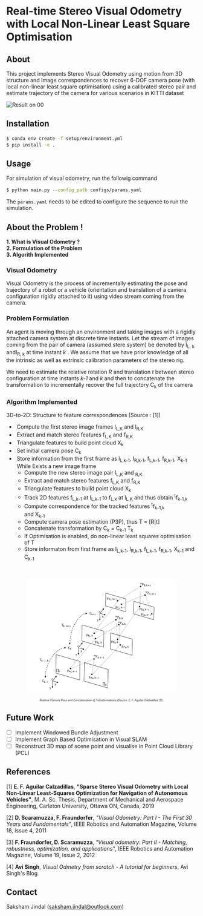 # **Real-time Stereo Visual Odometry with Local Non-Linear Least Square Optimisation**

## **About**

This project implements Stereo Visual Odometry using motion from 3D structure and Image correspondences to recover 6-DOF camera pose (with local non-linear least square optimisation) using a calibrated stereo pair and estimate trajectory of the camera for various scenarios in KITTI dataset

![Result on 00](assets/KITTI_VO_00.gif)

## **Installation**

```bash
$ conda env create -f setup/environment.yml
$ pip install -e .
```

## **Usage**

For simulation of visual odometry, run the followig command

```bash
$ python main.py --config_path configs/params.yaml
```

The `params.yaml` needs to be edited to configure the sequence to run the simulation.

## **About the Problem !**

**1. What is Visual Odometry ?** <br>
**2. Formulation of the Problem**  <br>
**3. Algorith Implemented** <br>

### **Visual Odometry**

Visual Odometry is the process of incrementally estimating the pose and trajectory of a robot or a vehicle (orientation and translation of a camera configuration rigidly attached to it) using video stream coming from the camera.

### **Problem Formulation**

An agent is moving through an environment and taking
images with a rigidly attached camera system at discrete
time instants. Let the stream of images coming from the pair of camera
(assumed stere system) be denoted by I<sub>L, k</sub> andI<sub>R, k</sub> at time instant *k* . We assume that we have prior knowledge of all the intrinsic as well as extrinsic calibration parameters of the stereo rig. 

We need to estimate the relative rotation *R* and translation *t* between stereo configuration at time instants *k-1* and *k* and then to concatenate the transformation to incrementally recover the full trajectory C<sub>k</sub> of the camera

### **Algorithm Implemented**
3D-to-2D: Structure to feature correspondences (Source : [1]) <br>
- &nbsp;Compute the first stereo image frames I<sub>L,K</sub> and I<sub>R,K</sub> <br>
- &nbsp;Extract and match stereo features f<sub>L,K</sub> and f<sub>R,K</sub> <br>
- &nbsp;Triangulate features to build point cloud X<sub>k</sub> <br>
- &nbsp;Set initial camera pose C<sub>k</sub> <br>
- &nbsp;Store information from the first frame as I<sub>L,k-1</sub>, I<sub>R,k-1</sub>, f<sub>L,k-1</sub>, f<sub>R,k-1</sub>, X<sub>k-1</sub> <br>
&nbsp;While Exists a new image frame <br>
    - Compute the new stereo image pair I<sub>L,K</sub> and <sub>R,K</sub> <br>
    - Extract and match stereo features f<sub>L,K</sub> and f<sub>R,K</sub> <br>
    - Triangulate features to build point cloud X<sub>k</sub> <br>
    - Track 2D features f<sub>L,k-1</sub> at I<sub>L,k-1</sub> to f<sub>L,k</sub> at I<sub>L,K</sub> and thus obtain <sup>t</sup>f<sub>k-1,k</sub> <br>
    - Compute correspondence for the tracked features <sup>t</sup>f<sub>k-1,k</sub> <br> and X<sub>k-1</sub> <br>
    - Compute camera pose estimation (P3P), thus T = [R|t]
    - Concatenate transformation by C<sub>k</sub> = C<sub>k-1</sub> T<sub>k</sub>
    - If Optimisation is enabled, do non-linear least squares optimisation of T 
    - Store informaton from first frame as I<sub>L,k-1</sub>, I<sub>R,k-1</sub>, f<sub>L,k-1</sub>, f<sub>R,k-1</sub>, X<sub>k-1</sub> and C<sub>k-1</sub> <br>
<br>
<p align="center"> 
<img src="assets/SVO_Diagram.png" width="400" height="300" />  <br>
<p align="center" style="font-size:50%;"> <em> Relative Camera Pose and Concatenation of Transformations (Source: E. F. Aguilar Calzadillas [1] </em>) </p>
</p>

## Future Work
- [ ] Implement Windowed Bundle Adjustment
- [ ] Implement Graph Based Optimisation in Visual SLAM
- [ ] Reconstruct 3D map of scene point and visualise in Point Cloud Library (PCL)

## **References**

[1]  ****E. F. Aguilar Calzadillas****, **"Sparse Stereo Visual Odometry with Local Non-Linear Least-Squares Optimization for Navigation of Autonomous Vehicles"**,  M. A. Sc. Thesis, Department of Mechanical and Aerospace Engineering, Carleton University, Ottawa ON, Canada, 2019
<br />

[2]  **D. Scaramuzza, F. Fraundorfer**, *"Visual Odometry: Part I - The First 30 Years and Fundamentals"*,  IEEE Robotics and Automation Magazine, Volume 18, issue 4, 2011
<br />

[3]  **F. Fraundorfer, D. Scaramuzza**, *"Visual odometry: Part II - Matching, robustness, optimization, and applications"*, IEEE Robotics and Automation Magazine, Volume 19, issue 2, 2012

[4] **Avi Singh**, *Visual Odmetry from scratch - A tutorial for beginners*, Avi Singh's Blog

## Contact
Saksham Jindal (saksham.jindal@outlook.com)
